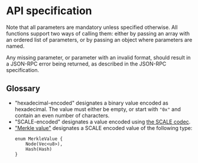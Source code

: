 # API specification

Note that all parameters are mandatory unless specified otherwise. All functions support two ways of calling them: either by passing an array with an ordered list of parameters, or by passing an object where parameters are named.

Any missing parameter, or parameter with an invalid format, should result in a JSON-RPC error being returned, as described in the JSON-RPC specification.

## Glossary

- "hexadecimal-encoded" designates a binary value encoded as hexadecimal. The value must either be empty, or start with `"0x"` and contain an even number of characters.
- "SCALE-encoded" designates a value encoded using [the SCALE codec](https://docs.substrate.io/v3/advanced/scale-codec/).
- ["Merkle value"](https://spec.polkadot.network/chap-state#defn-merkle-value) designates a SCALE encoded value of the following type:
  ```
  enum MerkleValue {
      Node(Vec<u8>),
      Hash(Hash)
  }
  ```
